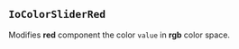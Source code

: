 ## `IoColorSliderRed`

Modifies **red** component the color `value` in **rgb** color space.

<io-element-demo element="io-color-slider-red"
  properties='{"value": "demo:rgba"}'
  config='{"value": ["io-properties"]}
'></io-element-demo>